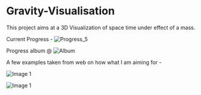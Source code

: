 # Gravity-Visualisation

This project aims at a 3D Visualization of space time under effect of a mass.

Current Progress - 
![Progress_5](https://i.imgur.com/ZU5aMUY.gif)

Progress album @ ![Album](https://imgur.com/a/LH5veKq#e62CK2q)

A few examples taken from web on how what I am aiming for -

 ![Image 1](https://i.stack.imgur.com/PFbZZ.jpg)


 ![Image 1](https://i0.wp.com/www.thephysicsmill.com/blog/wp-content/uploads/fig1b.png)
